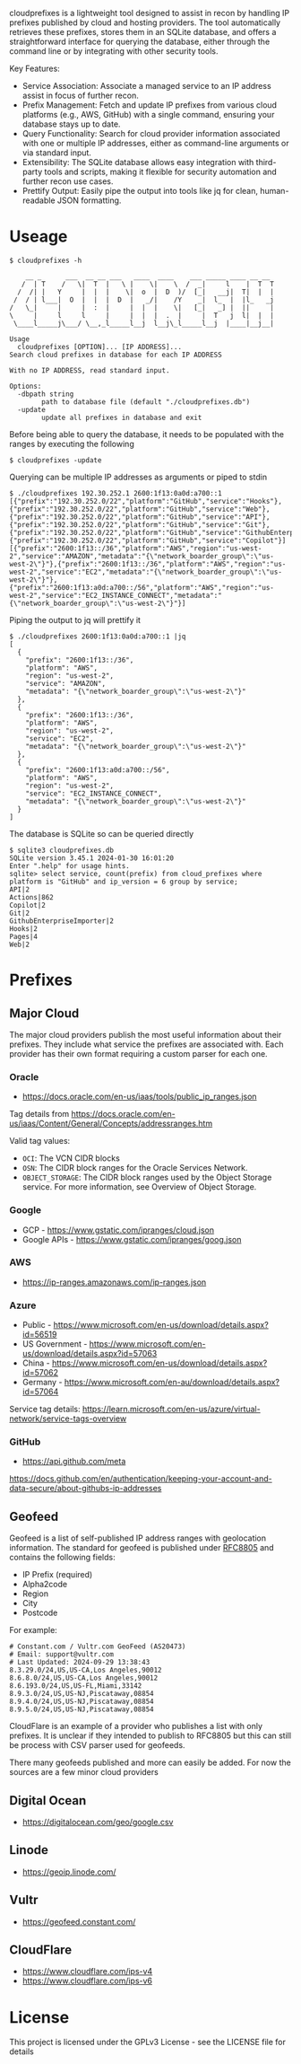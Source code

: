 cloudprefixes is a lightweight tool designed to assist in recon by handling IP prefixes published by cloud and hosting providers. The tool automatically retrieves these prefixes, stores them in an SQLite database, and offers a straightforward interface for querying the database, either through the command line or by integrating with other security tools.

Key Features:
- Service Association: Associate a managed service to an IP address assist in focus of further recon.
- Prefix Management: Fetch and update IP prefixes from various cloud platforms (e.g., AWS, GitHub) with a single command, ensuring your database stays up to date.
- Query Functionality: Search for cloud provider information associated with one or multiple IP addresses, either as command-line arguments or via standard input.
- Extensibility: The SQLite database allows easy integration with third-party tools and scripts, making it flexible for security automation and further recon use cases.
- Prettify Output: Easily pipe the output into tools like jq for clean, human-readable JSON formatting.


# Useage

```
$ cloudprefixes -h

    __ _      ___  __ __ ___   ____  ____    ___ _____ ____ __ __ 
   /  | T    /   \|  T  |   \ |    \|    \  /  _|     l    |  T  T
  /  /| |   Y     |  |  |    \|  o  |  D  )/  [_|   __j|  T|  |  |
 /  / | l___|  O  |  |  |  D  |   _/|    /Y    _|  l_  |  |l_   _j
/   \_|     |     |  :  |     |  |  |    \|   [_|   _] |  ||     |
\     |     l     l     |     |  |  |  .  |     |  T   j  l|  |  |
 \____l_____j\___/ \__,_l_____l__j  l__j\_l_____l__j  |____|__j__|

Usage
  cloudprefixes [OPTION]... [IP ADDRESS]...
Search cloud prefixes in database for each IP ADDRESS

With no IP ADDRESS, read standard input.

Options:
  -dbpath string
    	path to database file (default "./cloudprefixes.db")
  -update
    	update all prefixes in database and exit

```

Before being able to query the database, it needs to be populated with the ranges by executing the following
```
$ cloudprefixes -update
```

Querying can be multiple IP addresses as arguments or piped to stdin
```
$ ./cloudprefixes 192.30.252.1 2600:1f13:0a0d:a700::1
[{"prefix":"192.30.252.0/22","platform":"GitHub","service":"Hooks"},{"prefix":"192.30.252.0/22","platform":"GitHub","service":"Web"},{"prefix":"192.30.252.0/22","platform":"GitHub","service":"API"},{"prefix":"192.30.252.0/22","platform":"GitHub","service":"Git"},{"prefix":"192.30.252.0/22","platform":"GitHub","service":"GithubEnterpriseImporter"},{"prefix":"192.30.252.0/22","platform":"GitHub","service":"Copilot"}]
[{"prefix":"2600:1f13::/36","platform":"AWS","region":"us-west-2","service":"AMAZON","metadata":"{\"network_boarder_group\":\"us-west-2\"}"},{"prefix":"2600:1f13::/36","platform":"AWS","region":"us-west-2","service":"EC2","metadata":"{\"network_boarder_group\":\"us-west-2\"}"},{"prefix":"2600:1f13:a0d:a700::/56","platform":"AWS","region":"us-west-2","service":"EC2_INSTANCE_CONNECT","metadata":"{\"network_boarder_group\":\"us-west-2\"}"}]
```

Piping the output to jq will prettify it
```
$ ./cloudprefixes 2600:1f13:0a0d:a700::1 |jq
[
  {
    "prefix": "2600:1f13::/36",
    "platform": "AWS",
    "region": "us-west-2",
    "service": "AMAZON",
    "metadata": "{\"network_boarder_group\":\"us-west-2\"}"
  },
  {
    "prefix": "2600:1f13::/36",
    "platform": "AWS",
    "region": "us-west-2",
    "service": "EC2",
    "metadata": "{\"network_boarder_group\":\"us-west-2\"}"
  },
  {
    "prefix": "2600:1f13:a0d:a700::/56",
    "platform": "AWS",
    "region": "us-west-2",
    "service": "EC2_INSTANCE_CONNECT",
    "metadata": "{\"network_boarder_group\":\"us-west-2\"}"
  }
]
```

The database is SQLite so can be queried directly
```
$ sqlite3 cloudprefixes.db 
SQLite version 3.45.1 2024-01-30 16:01:20
Enter ".help" for usage hints.
sqlite> select service, count(prefix) from cloud_prefixes where platform is "GitHub" and ip_version = 6 group by service;
API|2
Actions|862
Copilot|2
Git|2
GithubEnterpriseImporter|2
Hooks|2
Pages|4
Web|2
```


# Prefixes
## Major Cloud

The major cloud providers publish the most useful information about their prefixes. They include what service the prefixes are associated with. Each provider has their own format requiring a custom parser for each one.

### Oracle
- https://docs.oracle.com/en-us/iaas/tools/public_ip_ranges.json

Tag details from https://docs.oracle.com/en-us/iaas/Content/General/Concepts/addressranges.htm

Valid tag values:
 - `OCI`: The VCN CIDR blocks
 - `OSN`: The CIDR block ranges for the Oracle Services Network.
 - `OBJECT_STORAGE`: The CIDR block ranges used by the Object Storage service. For more information, see Overview of Object Storage. 

### Google
- GCP - https://www.gstatic.com/ipranges/cloud.json
- Google APIs - https://www.gstatic.com/ipranges/goog.json

### AWS
- https://ip-ranges.amazonaws.com/ip-ranges.json

### Azure
- Public - https://www.microsoft.com/en-us/download/details.aspx?id=56519
- US Government - https://www.microsoft.com/en-us/download/details.aspx?id=57063
- China - https://www.microsoft.com/en-us/download/details.aspx?id=57062
- Germany - https://www.microsoft.com/en-au/download/details.aspx?id=57064

Service tag details: https://learn.microsoft.com/en-us/azure/virtual-network/service-tags-overview

### GitHub
- https://api.github.com/meta

https://docs.github.com/en/authentication/keeping-your-account-and-data-secure/about-githubs-ip-addresses


## Geofeed

Geofeed is a list of self-published IP address ranges with geolocation information. The standard for geofeed is published under [RFC8805](https://datatracker.ietf.org/doc/html/rfc8805) and contains the following fields:
- IP Prefix (required)
- Alpha2code
- Region
- City
- Postcode

For example:
```
# Constant.com / Vultr.com GeoFeed (AS20473)
# Email: support@vultr.com
# Last Updated: 2024-09-29 13:38:43
8.3.29.0/24,US,US-CA,Los Angeles,90012
8.6.8.0/24,US,US-CA,Los Angeles,90012
8.6.193.0/24,US,US-FL,Miami,33142
8.9.3.0/24,US,US-NJ,Piscataway,08854
8.9.4.0/24,US,US-NJ,Piscataway,08854
8.9.5.0/24,US,US-NJ,Piscataway,08854
```

CloudFlare is an example of a provider who publishes a list with only prefixes. It is unclear if they intended to publish to RFC8805 but this can still be process with CSV parser used for geofeeds.

There many geofeeds published and more can easily be added. For now the sources are a few minor cloud providers

## Digital Ocean
- https://digitalocean.com/geo/google.csv

## Linode
- https://geoip.linode.com/

## Vultr
- https://geofeed.constant.com/

## CloudFlare
- https://www.cloudflare.com/ips-v4
- https://www.cloudflare.com/ips-v6

# License

This project is licensed under the GPLv3 License - see the LICENSE file for details